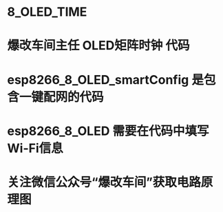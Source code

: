 # 8_OLED_TIME
# 爆改车间主任 OLED矩阵时钟 代码
# esp8266_8_OLED_smartConfig 是包含一键配网的代码
# esp8266_8_OLED 需要在代码中填写Wi-Fi信息
# 关注微信公众号“爆改车间”获取电路原理图
